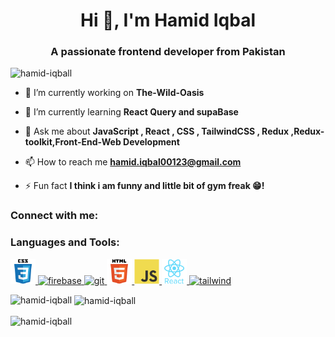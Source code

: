 <h1 align="center">Hi 👋, I'm Hamid Iqbal</h1>
<h3 align="center">A passionate frontend developer from Pakistan</h3>


<p align="left"> <img src="https://komarev.com/ghpvc/?username=hamid-iqball&label=Profile%20views&color=0e75b6&style=flat" alt="hamid-iqball" /> </p>

- 🔭 I’m currently working on **The-Wild-Oasis**

- 🌱 I’m currently learning **React Query and supaBase**

- 💬 Ask me about **JavaScript , React , CSS , TailwindCSS , Redux ,Redux-toolkit,Front-End-Web Development**

- 📫 How to reach me **hamid.iqbal00123@gmail.com**

- ⚡ Fun fact **I think i am funny and little bit of gym freak 😁!**

<h3 align="left">Connect with me:</h3>
<p align="left">
</p>

<h3 align="left">Languages and Tools:</h3>
<p align="left"> <a href="https://www.w3schools.com/css/" target="_blank" rel="noreferrer"> <img src="https://raw.githubusercontent.com/devicons/devicon/master/icons/css3/css3-original-wordmark.svg" alt="css3" width="40" height="40"/> </a> <a href="https://firebase.google.com/" target="_blank" rel="noreferrer"> <img src="https://www.vectorlogo.zone/logos/firebase/firebase-icon.svg" alt="firebase" width="40" height="40"/> </a> <a href="https://git-scm.com/" target="_blank" rel="noreferrer"> <img src="https://www.vectorlogo.zone/logos/git-scm/git-scm-icon.svg" alt="git" width="40" height="40"/> </a> <a href="https://www.w3.org/html/" target="_blank" rel="noreferrer"> <img src="https://raw.githubusercontent.com/devicons/devicon/master/icons/html5/html5-original-wordmark.svg" alt="html5" width="40" height="40"/> </a> <a href="https://developer.mozilla.org/en-US/docs/Web/JavaScript" target="_blank" rel="noreferrer"> <img src="https://raw.githubusercontent.com/devicons/devicon/master/icons/javascript/javascript-original.svg" alt="javascript" width="40" height="40"/> </a> <a href="https://reactjs.org/" target="_blank" rel="noreferrer"> <img src="https://raw.githubusercontent.com/devicons/devicon/master/icons/react/react-original-wordmark.svg" alt="react" width="40" height="40"/> </a> <a href="https://tailwindcss.com/" target="_blank" rel="noreferrer"> <img src="https://www.vectorlogo.zone/logos/tailwindcss/tailwindcss-icon.svg" alt="tailwind" width="40" height="40"/> </a> </p>

<p><img align="left" src="https://github-readme-stats.vercel.app/api/top-langs?username=hamid-iqball&show_icons=true&locale=en&layout=compact" alt="hamid-iqball" /></p>

<p>&nbsp;<img align="center" src="https://github-readme-stats.vercel.app/api?username=hamid-iqball&show_icons=true&locale=en" alt="hamid-iqball" /></p>

<p><img align="center" src="https://github-readme-streak-stats.herokuapp.com/?user=hamid-iqball&" alt="hamid-iqball" /></p>
